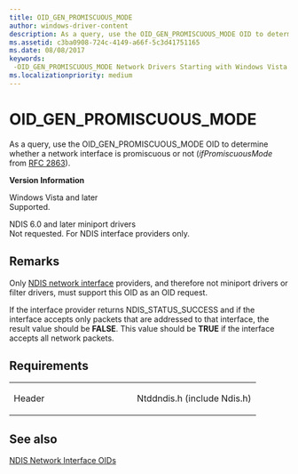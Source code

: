 ```yaml
---
title: OID_GEN_PROMISCUOUS_MODE
author: windows-driver-content
description: As a query, use the OID_GEN_PROMISCUOUS_MODE OID to determine whether a network interface is promiscuous or not (ifPromiscuousMode from RFC 2863).
ms.assetid: c3ba0908-724c-4149-a66f-5c3d41751165
ms.date: 08/08/2017
keywords: 
 -OID_GEN_PROMISCUOUS_MODE Network Drivers Starting with Windows Vista
ms.localizationpriority: medium
---
```


# OID\_GEN\_PROMISCUOUS\_MODE


As a query, use the OID\_GEN\_PROMISCUOUS\_MODE OID to determine whether a network interface is promiscuous or not (*ifPromiscuousMode* from [RFC 2863](http://go.microsoft.com/fwlink/p/?linkid=84054)).

**Version Information**

<a href="" id="windows-vista-and-later"></a>Windows Vista and later  
Supported.

<a href="" id="ndis-6-0-and-later-miniport-drivers"></a>NDIS 6.0 and later miniport drivers  
Not requested. For NDIS interface providers only.

Remarks
-------

Only [NDIS network interface](https://msdn.microsoft.com/library/windows/hardware/ff566527) providers, and therefore not miniport drivers or filter drivers, must support this OID as an OID request.

If the interface provider returns NDIS\_STATUS\_SUCCESS and if the interface accepts only packets that are addressed to that interface, the result value should be **FALSE**. This value should be **TRUE** if the interface accepts all network packets.

Requirements
------------

<table>
<colgroup>
<col width="50%" />
<col width="50%" />
</colgroup>
<tbody>
<tr class="odd">
<td><p>Header</p></td>
<td>Ntddndis.h (include Ndis.h)</td>
</tr>
</tbody>
</table>

## See also


[NDIS Network Interface OIDs](https://msdn.microsoft.com/library/windows/hardware/ff566545)

 

 




